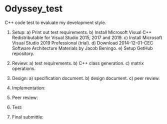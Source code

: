 # Odyssey_test
C++ code test to evaluate my development style.

1. Setup:
  a) Print out test requirements.
  b) Install Microsoft Visual C++ Redistributable for Visual Studio 2015, 2017 and 2019.
  c) Install Microsoft Visual Studio 2019 Professional (trial).
  d) Download 2014-12-01-CEC Software Architecture Materials by Jacob Beningo.
  e) Setup GetHub repository.
  
2. Review:
  a) test requirements.
  b) C++ class generation.
  c) matrix operations.
  
3. Design:
  a) specification document.
  b) design document.
  c) peer review.
  
4. Implementation:

5. Peer review:

6. Test:

7. Final submittle:
